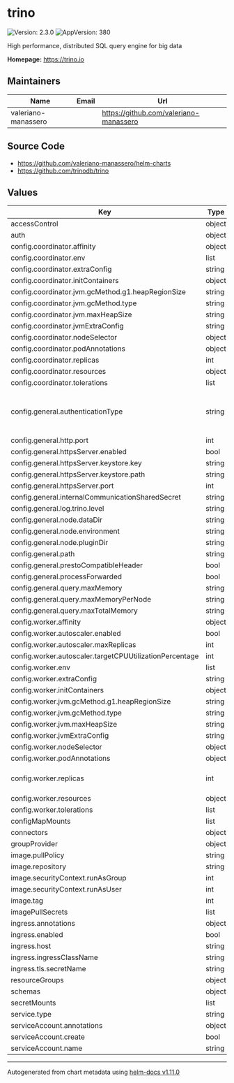 # trino

![Version: 2.3.0](https://img.shields.io/badge/Version-2.3.0-informational?style=flat-square) ![AppVersion: 380](https://img.shields.io/badge/AppVersion-380-informational?style=flat-square)

High performance, distributed SQL query engine for big data

**Homepage:** <https://trino.io>

## Maintainers

| Name | Email | Url |
| ---- | ------ | --- |
| valeriano-manassero |  | <https://github.com/valeriano-manassero> |

## Source Code

* <https://github.com/valeriano-manassero/helm-charts>
* <https://github.com/trinodb/trino>

## Values

| Key | Type | Default | Description |
|-----|------|---------|-------------|
| accessControl | object | `{}` |  |
| auth | object | `{}` |  |
| config.coordinator.affinity | object | `{}` |  |
| config.coordinator.env | list | `[]` |  |
| config.coordinator.extraConfig | string | `""` |  |
| config.coordinator.initContainers | object | `{}` |  |
| config.coordinator.jvm.gcMethod.g1.heapRegionSize | string | `"32M"` |  |
| config.coordinator.jvm.gcMethod.type | string | `"UseG1GC"` |  |
| config.coordinator.jvm.maxHeapSize | string | `"24G"` |  |
| config.coordinator.jvmExtraConfig | string | `""` |  |
| config.coordinator.nodeSelector | object | `{}` |  |
| config.coordinator.podAnnotations | object | `{}` |  |
| config.coordinator.replicas | int | `1` |  |
| config.coordinator.resources | object | `{}` |  |
| config.coordinator.tolerations | list | `[]` |  |
| config.general.authenticationType | string | `""` | Trino supports multiple authentication types: PASSWORD, CERTIFICATE, OAUTH2, JWT, KERBEROS For more info: https://trino.io/docs/current/security/authentication-types.html |
| config.general.http.port | int | `8080` |  |
| config.general.httpsServer.enabled | bool | `false` |  |
| config.general.httpsServer.keystore.key | string | `""` |  |
| config.general.httpsServer.keystore.path | string | `"/usr/local/certs/clustercoord.pem"` |  |
| config.general.httpsServer.port | int | `8443` |  |
| config.general.internalCommunicationSharedSecret | string | `"some-secret"` |  |
| config.general.log.trino.level | string | `"INFO"` |  |
| config.general.node.dataDir | string | `"/data/trino"` |  |
| config.general.node.environment | string | `"production"` |  |
| config.general.node.pluginDir | string | `"/usr/lib/trino/plugin"` |  |
| config.general.path | string | `"/etc/trino"` |  |
| config.general.prestoCompatibleHeader | bool | `false` |  |
| config.general.processForwarded | bool | `false` |  |
| config.general.query.maxMemory | string | `"3GB"` |  |
| config.general.query.maxMemoryPerNode | string | `"1GB"` |  |
| config.general.query.maxTotalMemory | string | `"6GB"` |  |
| config.worker.affinity | object | `{}` |  |
| config.worker.autoscaler.enabled | bool | `false` |  |
| config.worker.autoscaler.maxReplicas | int | `5` |  |
| config.worker.autoscaler.targetCPUUtilizationPercentage | int | `50` |  |
| config.worker.env | list | `[]` |  |
| config.worker.extraConfig | string | `""` |  |
| config.worker.initContainers | object | `{}` |  |
| config.worker.jvm.gcMethod.g1.heapRegionSize | string | `"32M"` |  |
| config.worker.jvm.gcMethod.type | string | `"UseG1GC"` |  |
| config.worker.jvm.maxHeapSize | string | `"10G"` |  |
| config.worker.jvmExtraConfig | string | `""` |  |
| config.worker.nodeSelector | object | `{}` |  |
| config.worker.podAnnotations | object | `{}` |  |
| config.worker.replicas | int | `2` | Replica count when autoscaler is disabled. If autoscaler is enabled, it sets minimum number of replicas. |
| config.worker.resources | object | `{}` |  |
| config.worker.tolerations | list | `[]` |  |
| configMapMounts | list | `[]` |  |
| connectors | object | `{}` |  |
| groupProvider | object | `{}` |  |
| image.pullPolicy | string | `"IfNotPresent"` |  |
| image.repository | string | `"trinodb/trino"` |  |
| image.securityContext.runAsGroup | int | `1000` |  |
| image.securityContext.runAsUser | int | `1000` |  |
| image.tag | int | `380` |  |
| imagePullSecrets | list | `[]` |  |
| ingress.annotations | object | `{}` |  |
| ingress.enabled | bool | `false` |  |
| ingress.host | string | `""` |  |
| ingress.ingressClassName | string | `nil` |  |
| ingress.tls.secretName | string | `""` |  |
| resourceGroups | object | `{}` |  |
| schemas | object | `{}` |  |
| secretMounts | list | `[]` |  |
| service.type | string | `"ClusterIP"` |  |
| serviceAccount.annotations | object | `{}` |  |
| serviceAccount.create | bool | `true` |  |
| serviceAccount.name | string | `""` |  |

----------------------------------------------
Autogenerated from chart metadata using [helm-docs v1.11.0](https://github.com/norwoodj/helm-docs/releases/v1.11.0)
